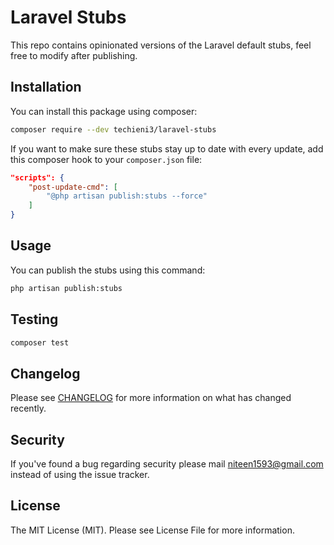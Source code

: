 # Laravel Stubs

This repo contains opinionated versions of the Laravel default stubs, feel free to modify after publishing.

## Installation

You can install this package using composer:

```bash
composer require --dev techieni3/laravel-stubs
```

If you want to make sure these stubs stay up to date with every update, add this composer hook to your `composer.json` file:

```json
"scripts": {
    "post-update-cmd": [
        "@php artisan publish:stubs --force"
    ]
}
```

## Usage

You can publish the stubs using this command:

```bash
php artisan publish:stubs
```

## Testing

```bash
composer test
```

## Changelog

Please see [CHANGELOG](CHANGELOG.md) for more information on what has changed recently.

## Security

If you've found a bug regarding security please mail [niteen1593@gmail.com](mailto:niteen1593@gmail.com) instead of using the issue tracker.

## License

The MIT License (MIT). Please see License File for more information.
